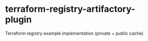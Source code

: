 # terraform-registry-artifactory-plugin
Terraform registry example implementation (private + public cache)
